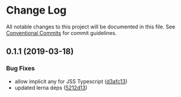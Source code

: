 # Change Log

All notable changes to this project will be documented in this file.
See [Conventional Commits](https://conventionalcommits.org) for commit guidelines.

## 0.1.1 (2019-03-18)


### Bug Fixes

* allow implicit any for JSS Typescript ([d3afc13](https://github.com/adriankremer/pulsar-ui/commit/d3afc13))
* updated lerna deps ([5212d13](https://github.com/adriankremer/pulsar-ui/commit/5212d13))
